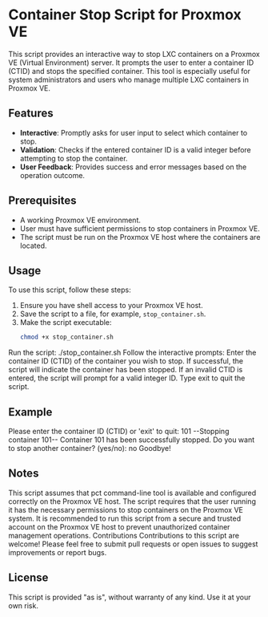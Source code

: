 # Container Stop Script for Proxmox VE

This script provides an interactive way to stop LXC containers on a Proxmox VE (Virtual Environment) server. It prompts the user to enter a container ID (CTID) and stops the specified container. This tool is especially useful for system administrators and users who manage multiple LXC containers in Proxmox VE.

## Features

- **Interactive**: Promptly asks for user input to select which container to stop.
- **Validation**: Checks if the entered container ID is a valid integer before attempting to stop the container.
- **User Feedback**: Provides success and error messages based on the operation outcome.

## Prerequisites

- A working Proxmox VE environment.
- User must have sufficient permissions to stop containers in Proxmox VE.
- The script must be run on the Proxmox VE host where the containers are located.

## Usage

To use this script, follow these steps:

1. Ensure you have shell access to your Proxmox VE host.
2. Save the script to a file, for example, `stop_container.sh`.
3. Make the script executable:
   ```bash
   chmod +x stop_container.sh
   
Run the script:
./stop_container.sh
Follow the interactive prompts:
Enter the container ID (CTID) of the container you wish to stop.
If successful, the script will indicate the container has been stopped.
If an invalid CTID is entered, the script will prompt for a valid integer ID.
Type exit to quit the script.

## Example

Please enter the container ID (CTID) or 'exit' to quit: 101
--Stopping container 101--
Container 101 has been successfully stopped.
Do you want to stop another container? (yes/no): no
Goodbye!

## Notes
This script assumes that pct command-line tool is available and configured correctly on the Proxmox VE host.
The script requires that the user running it has the necessary permissions to stop containers on the Proxmox VE system.
It is recommended to run this script from a secure and trusted account on the Proxmox VE host to prevent unauthorized container management operations.
Contributions
Contributions to this script are welcome! Please feel free to submit pull requests or open issues to suggest improvements or report bugs.

## License
This script is provided "as is", without warranty of any kind. Use it at your own risk.
